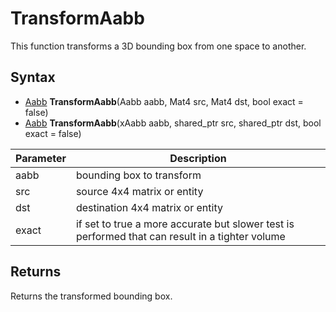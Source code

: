 # TransformAabb

This function transforms a 3D bounding box from one space to another.

## Syntax

- [Aabb](Aabb.md) **TransformAabb**(Aabb aabb, Mat4 src, Mat4 dst, bool exact = false)
- [Aabb](Aabb.md) **TransformAabb**(xAabb aabb, shared_ptr<Entity> src, shared_ptr<Entity> dst, bool exact = false)

Parameter | Description
---|---
aabb | bounding box to transform
src | source 4x4 matrix or entity
dst | destination 4x4 matrix or entity
exact | if set to true a more accurate but slower test is performed that can result in a tighter volume

## Returns

Returns the transformed bounding box.